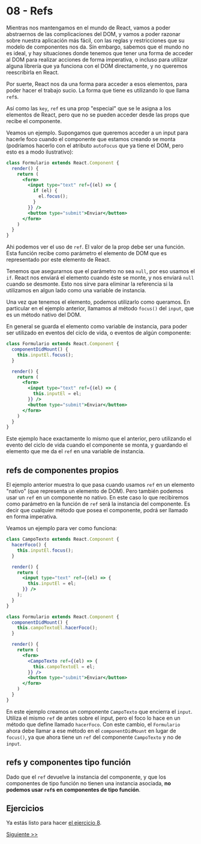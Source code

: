 # 08 - Refs

Mientras nos mantengamos en el mundo de React, vamos a poder abstraernos de las complicaciones del DOM, y vamos a poder razonar sobre nuestra aplicación más fácil, con las reglas y restricciones que su modelo de componentes nos da. Sin embargo, sabemos que el mundo no es ideal, y hay situaciones donde tenemos que tener una forma de acceder al DOM para realizar acciones de forma imperativa, o incluso para utilizar alguna librería que ya funciona con el DOM directamente, y no queremos reescribirla en React.

Por suerte, React nos da una forma para acceder a esos elementos, para poder hacer el trabajo sucio. La forma que tiene es utilizando lo que llama `ref`s.

Así como las `key`, `ref` es una prop "especial" que se le asigna a los elementos de React, pero que no se pueden acceder desde las props que recibe el componente.

Veamos un ejemplo. Supongamos que queremos acceder a un input para hacerle foco cuando el componente que estamos creando se monta (podríamos hacerlo con el atributo `autoFocus` que ya tiene el DOM, pero esto es a modo ilustrativo):

```jsx
class Formulario extends React.Component {
  render() {
    return (
      <form>
        <input type="text" ref={(el) => {
          if (el) {
            el.focus();
          }
        }} />
        <button type="submit">Enviar</button>
      </form>
    )
  }
}
```

Ahi podemos ver el uso de `ref`. El valor de la prop debe ser una función. Esta función recibe como parámetro el elemento de DOM que es representado por este elemento de React.

Tenemos que asegurarnos que el parámetro no sea `null`, por eso usamos el `if`. React nos enviará el elemento cuando éste se monte, y nos enviará `null` cuando se desmonte. Esto nos sirve para eliminar la referencia si la utilizamos en algun lado como una variable de instancia.

Una vez que tenemos el elemento, podemos utilizarlo como queramos. En particular en el ejemplo anterior, llamamos al método `focus()` del `input`, que es un método nativo del DOM.

En general se guarda el elemento como variable de instancia, para poder ser utilizado en eventos del ciclo de vida, o eventos de algún componente:

```jsx
class Formulario extends React.Component {
  componentDidMount() {
    this.inputEl.focus();
  }

  render() {
    return (
      <form>
        <input type="text" ref={(el) => {
          this.inputEl = el;
        }} />
        <button type="submit">Enviar</button>
      </form>
    )
  }
}
```

Este ejemplo hace exactamente lo mismo que el anterior, pero utilizando el evento del ciclo de vida cuando el componente se monta, y guardando el elemento que me da el `ref` en una variable de instancia.

## refs de componentes propios

El ejemplo anterior muestra lo que pasa cuando usamos `ref` en un elemento "nativo" (que representa un elemento de DOM). Pero también podemos usar un `ref` en un componente no nativo. En este caso lo que recibiremos como parámetro en la función de `ref` será la instancia del componente. Es decir que cualquier método que posea el componente, podrá ser llamado en forma imperativa.

Veamos un ejemplo para ver como funciona:

```jsx
class CampoTexto extends React.Component {
  hacerFoco() {
    this.inputEl.focus();
  }

  render() {
    return (
      <input type="text" ref={(el) => {
        this.inputEl = el;
      }} />
    );
  }
}

class Formulario extends React.Component {
  componentDidMount() {
    this.campoTextoEl.hacerFoco();
  }

  render() {
    return (
      <form>
        <CampoTexto ref={(el) => {
          this.campoTextoEl = el;
        }} />
        <button type="submit">Enviar</button>
      </form>
    )
  }
}
```

En este ejemplo creamos un componente `CampoTexto` que encierra el `input`. Utiliza el mismo `ref` de antes sobre el input, pero el foco lo hace en un método que define llamado `hacerFoco`. Con este cambio, el `Formulario` ahora debe llamar a ese método en el `componentDidMount` en lugar de `focus()`, ya que ahora tiene un `ref` del componente `CampoTexto` y no de `input`.

## refs y componentes tipo función

Dado que el `ref` devuelve la instancia del componente, y que los componentes de tipo función no tienen una instancia asociada, **no podemos usar `ref`s en componentes de tipo función**.

## Ejercicios

Ya estás listo para hacer [el ejercicio 8](http://localhost:3000/fundamentos/8).


[Siguiente >>](./09-elementos-de-formulario.md)